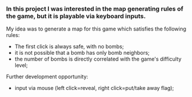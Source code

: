 ### In this project I was interested in the map generating rules of the game, but it is playable via keyboard inputs.
My idea was to generate a map for this game which satisfies the following rules:
- The first click is always safe, with no bombs;
- it is not possible that a bomb has only bomb neighbors;
- the number of bombs is directly correlated with the game's difficulty level;

Further development opportunity:
- input via mouse (left click=reveal, right click=put/take away flag); 
